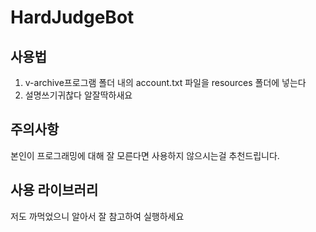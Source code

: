 # HardJudgeBot
## 사용법
1. v-archive프로그램 폴더 내의 account.txt 파일을 resources 폴더에 넣는다
2. 설명쓰기귀찮다 알잘딱하새요
## 주의사항
본인이 프로그래밍에 대해 잘 모른다면 사용하지 않으시는걸 추천드립니다.
## 사용 라이브러리
저도 까먹었으니 알아서 잘 참고하여 실행하세요
